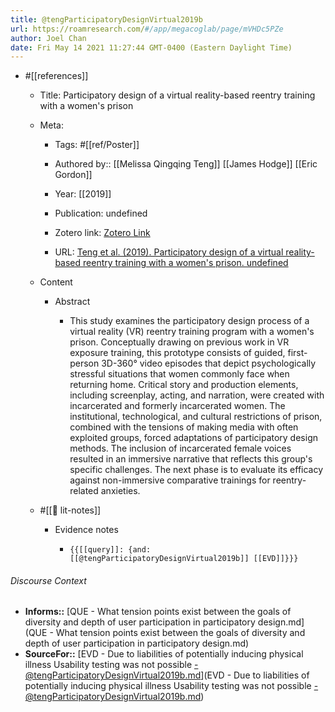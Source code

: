 ```yaml
---
title: @tengParticipatoryDesignVirtual2019b
url: https://roamresearch.com/#/app/megacoglab/page/mVHDc5PZe
author: Joel Chan
date: Fri May 14 2021 11:27:44 GMT-0400 (Eastern Daylight Time)
---
```


- #[[references]]

    - Title: Participatory design of a virtual reality-based reentry training with a women's prison

    - Meta:

        - Tags: #[[ref/Poster]]

        - Authored by:: [[Melissa Qingqing Teng]] [[James Hodge]] [[Eric Gordon]]

        - Year: [[2019]]

        - Publication: undefined

        - Zotero link: [Zotero Link](zotero://select/items/7_74A9LV5F)

        - URL: [Teng et al. (2019). Participatory design of a virtual reality-based reentry training with a women's prison. undefined](https://doi.org/10.1145/3290607.3299050)

    - Content

        - Abstract

            - This study examines the participatory design process of a virtual reality (VR) reentry training program with a women's prison. Conceptually drawing on previous work in VR exposure training, this prototype consists of guided, first-person 3D-360° video episodes that depict psychologically stressful situations that women commonly face when returning home. Critical story and production elements, including screenplay, acting, and narration, were created with incarcerated and formerly incarcerated women. The institutional, technological, and cultural restrictions of prison, combined with the tensions of making media with often exploited groups, forced adaptations of participatory design methods. The inclusion of incarcerated female voices resulted in an immersive narrative that reflects this group's specific challenges. The next phase is to evaluate its efficacy against non-immersive comparative trainings for reentry-related anxieties.

    - #[[📝 lit-notes]]

        - Evidence notes

            - `{{[[query]]: {and: [[@tengParticipatoryDesignVirtual2019b]] [[EVD]]}}}`

###### Discourse Context

- **Informs::** [QUE - What tension points exist between the goals of diversity and depth of user participation in participatory design.md](QUE - What tension points exist between the goals of diversity and depth of user participation in participatory design.md)
- **SourceFor::** [EVD - Due to liabilities of potentially inducing physical illness Usability testing was not possible -@tengParticipatoryDesignVirtual2019b.md](EVD - Due to liabilities of potentially inducing physical illness Usability testing was not possible -@tengParticipatoryDesignVirtual2019b.md)

